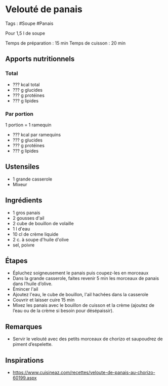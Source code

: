 # Velouté de panais

Tags : #Soupe #Panais

Pour 1,5 l de soupe

Temps de préparation : 15 min
Temps de cuisson : 20 min

## Apports nutritionnels

### Total

* ??? kcal total
* ??? g glucides
* ??? g protéines
* ??? g lipides

### Par portion

1 portion = 1 ramequin

* ??? kcal par ramequins
* ??? g glucides
* ??? g protéines
* ??? g lipides

## Ustensiles

* 1 grande casserole
* Mixeur

## Ingrédients

* 1 gros panais
* 2 gousses d'ail
* 2 cube de bouillon de volaille
* 1 l d'eau
* 10 cl de crème liquide
* 2 c. à soupe d'huile d'olive
* sel, poivre

## Étapes

* Épluchez soigneusement le panais puis coupez-les en morceaux
* Dans la grande casserole, faites revenir 5 min les morceaux de panais dans l’huile d’olive.
* Émincer l'ail
* Ajoutez l'eau, le cube de bouillon, l'ail hachées dans la casserole
* Couvrir et laisser cuire 15 min
* Mixez les panais avec le bouillon de cuisson et la crème (ajoutez de l’eau ou de la crème si besoin pour désépaissir).

## Remarques

* Servir le velouté avec des petits morceaux de chorizo et saupoudrez de piment d’espelette.

## Inspirations

* https://www.cuisineaz.com/recettes/veloute-de-panais-au-chorizo-60199.aspx
